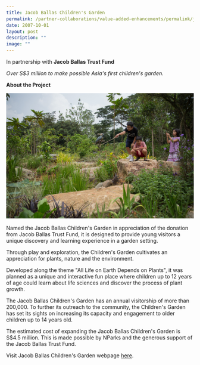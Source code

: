 ```yaml
---
title: Jacob Ballas Children's Garden
permalink: /partner-collaborations/value-added-enhancements/permalink/jbcg/
date: 2007-10-01
layout: post
description: ""
image: ""
---
```

In partnership with **Jacob Ballas Trust Fund**

*Over S$3 million to make possible Asia's first children's garden.*  
 
**About the Project**

![](/images/Partner%20Collaborations/Value%20Added%20Enhancements/Jacob%20Ballas%20Children's%20Garden%20(1%20October%202007).jpeg)

Named the Jacob Ballas Children's Garden in appreciation of the donation from Jacob Ballas Trust Fund, it is designed to provide young visitors a unique discovery and learning experience in a garden setting.

Through play and exploration, the Children's Garden cultivates an appreciation for plants, nature and the environment.

Developed along the theme "All Life on Earth Depends on Plants", it was planned as a unique and interactive fun place where children up to 12 years of age could learn about life sciences and discover the process of plant growth.

The Jacob Ballas Children's Garden has an annual visitorship of more than 200,000. To further its outreach to the community, the Children's Garden has set its sights on increasing its capacity and engagement to older children up to 14 years old.

The estimated cost of expanding the Jacob Ballas Children's Garden is S$4.5 million. This is made possible by NParks and the generous support of the Jacob Ballas Trust Fund.

Visit Jacob Ballas Children's Garden webpage [here](https://www.nparks.gov.sg/sbg/our-gardens/bukit-timah-core/jacob-ballas-childrens-garden).